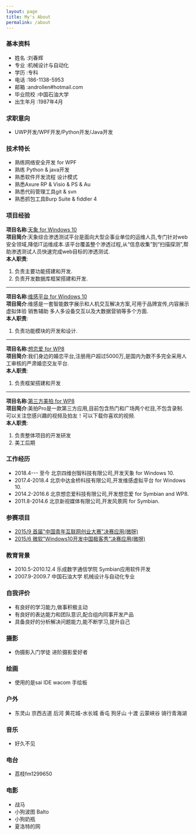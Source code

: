 ```yaml
---
layout: page
title: My's About
permalink: /about
---
```



### 基本资料  

- 姓名        :刘春辉  
- 专业        :机械设计与自动化  
- 学历        :专科
- 电话        :186-1138-5953
- 邮箱        :androllen#hotmail.com
- 毕业院校    :中国石油大学
- 出生年月    :1987年4月  

### 求职意向  

- UWP开发/WPF开发/Python开发/Java开发

### 技术特长  

- 熟练网络安全开发 for WPF
- 熟练 Python & java开发
- 熟悉软件开发流程 设计模式
- 熟悉Axure RP & Visio & PS & Au
- 熟悉代码管理工具git & svn
- 熟悉抓包工具Burp Suite & fiddler 4

### 项目经验

**项目名称**:[天象 for Windows 10](http://www.4dogs.cn/tx/)  
**项目简介**:天象综合渗透测试平台是面向大型企事业单位的运维人员,专门针对web安全领域,降低IT运维成本.该平台覆盖整个渗透过程,从“信息收集”到“扫描探测”,帮助渗透测试人员快速完成web目标的渗透测试.  
**本人职责**:  

1. 负责主要功能搭建和开发.
1. 负责开发数据库框架搭建和开发.

-----------------

**项目名称**:[维感平台 for Windows 10](http://www.gestouch.com)  
**项目简介**:维感是一套智能数字展示和人机交互解决方案,可用于品牌宣传,内容展示 虚拟体验 销售辅助 多人多设备交互以及大数据营销等多个方面.  
**本人职责**:  

1. 负责功能模块的开发和设计.

-----------------

**项目名称**:[想恋爱 for WP8](http://xianglianai.cn/)  
**项目简介**:我们身边的婚恋平台,注册用户超过5000万,是国内为数不多完全采用人工审核的严肃婚恋交友平台.  
**本人职责**:  

1. 负责框架搭建和开发

-----------------

**项目名称**:[第三方美拍 for WP8](http://dwz.cn/4SI2DJ)  
**项目简介**:美拍Pro是一款第三方应用,目前包含热门和广场两个栏目,不包含录制. 可以关注您感兴趣的视频及拍友！可以下载你喜欢的视频.  
**本人职责**:  

1. 负责整体项目的开发研发
1. 美工后期

### 工作经历

- 2018.4--- 至今  北京四维创智科技有限公司,开发天象 for Windows 10.
- 2017.4-2018.4  北京中达金桥科技有限公司,开发维感虚拟平台 for Windows 10.
- 2014.2-2016.6  北京想恋爱科技有限公司,开发想恋爱 for Symbian and WP8.
- 2011.8-2014.6  北京新视媒体有限公司,开发风景网 for Symbian.

### 参赛项目

- [2015/9 首届"中国青年互联网创业大赛"决赛应用(微呀)](http://news.youth.cn/gn/201509/t20150924_7148907.htm)  
- [2015/6 微软"Windows10开发中国极客秀"决赛应用(微呀)](https://www.microsoft.com/china/msdn/win10geek/)  

### 教育背景

- 2010.5-2010.12.4     乐成数字通信学院          Symbian应用软件开发
- 2007.9-2009.7         中国石油大学              机械设计与自动化专业

### 自我评价

- 有良好的学习能力,做事积极主动
- 有良好的表达能力和团队意识,配合组内同事开发产品
- 具备良好的分析解决问题能力,能不断学习,提升自己

### 摄影  

- 伪摄影入门学徒 进阶摄影爱好者  

### 绘画  

- 使用的是sai IDE  wacom 手绘板  

### 户外  

- 东灵山 京西古道 后河 黄花城-水长城 香屯 狗牙山 十渡 云蒙峡谷 骑行青海湖

### 音乐  

- 好久不见
  
### 电台

- 荔枝fm1299650
  
### 电影

- 战马
- 小狗波图 Balto
- 小狗奶瓶
- 夏洛特的网
